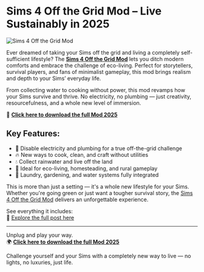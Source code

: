 # Sims 4 Off the Grid Mod – Live Sustainably in 2025

![Sims 4 Off the Grid Mod](https://sims4studiodownload.com/wp-content/uploads/2022/08/Sims-4-Off-The-Grid-1-1024x575.jpg)

Ever dreamed of taking your Sims off the grid and living a completely self-sufficient lifestyle? The **[Sims 4 Off the Grid Mod](https://sims4studiodownload.com/off-the-grid/)** lets you ditch modern comforts and embrace the challenge of eco-living. Perfect for storytellers, survival players, and fans of minimalist gameplay, this mod brings realism and depth to your Sims’ everyday life.

From collecting water to cooking without power, this mod revamps how your Sims survive and thrive. No electricity, no plumbing — just creativity, resourcefulness, and a whole new level of immersion.

🌿 [**Click here to download the full Mod 2025**](https://sims4studiodownload.com/off-the-grid/)

## Key Features:

- 🔌 Disable electricity and plumbing for a true off-the-grid challenge  
- 🔥 New ways to cook, clean, and craft without utilities  
- 💧 Collect rainwater and live off the land  
- 🌻 Ideal for eco-living, homesteading, and rural gameplay  
- 🧺 Laundry, gardening, and water systems fully integrated  

This is more than just a setting — it's a whole new lifestyle for your Sims. Whether you're going green or just want a tougher survival story, the [Sims 4 Off the Grid Mod](https://sims4studiodownload.com/off-the-grid/) delivers an unforgettable experience.

See everything it includes:  
🔗 [Explore the full post here](https://sims4studiodownload.com/off-the-grid/)

---

Unplug and play your way.  
🌍 [**Click here to download the full Mod 2025**](https://sims4studiodownload.com/off-the-grid/)

Challenge yourself and your Sims with a completely new way to live — no lights, no luxuries, just life.
